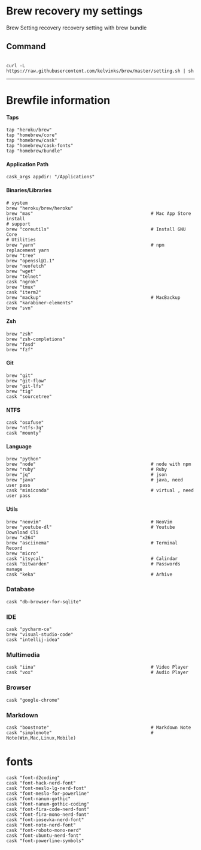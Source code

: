 # Brew recovery my settings
Brew Setting recovery 
recovery setting with brew bundle

## Command
<pre><code>
curl -L https://raw.githubusercontent.com/kelvinks/brew/master/setting.sh | sh
</code></pre>

****
# Brewfile information
#### Taps
    tap "heroku/brew"
    tap "homebrew/core"
    tap "homebrew/cask"
    tap "homebrew/cask-fonts"
    tap "homebrew/bundle"

#### Application Path
    cask_args appdir: "/Applications"

#### Binaries/Libraries
    # system
    brew "heroku/brew/heroku"
    brew "mas"                                            # Mac App Store install
    # support
    brew "coreutils"                                      # Install GNU Core
    # Utilities
    brew "yarn"                                           # npm replacement yarn
    brew "tree"
    brew "openssl@1.1"
    brew "neofetch"
    brew "wget"
    brew "telnet"
    cask "ngrok"
    brew "tmux"
    cask "iterm2"
    brew "mackup"                                         # MacBackup
    cask "karabiner-elements"
    brew "svn"
#### Zsh
    brew "zsh"
    brew "zsh-completions"
    brew "fasd"
    brew "fzf"
#### Git
    brew "git"
    brew "git-flow"
    brew "git-lfs"
    brew "tig"
    cask "sourcetree"
#### NTFS
    cask "osxfuse"
    brew "ntfs-3g"
    cask "mounty"

#### Language 
    brew "python"
    brew "node" 	                                      # node with npm
    brew "ruby"                                           # Ruby
    brew "jq"                                             # json
    brew "java"                                           # java, need user pass
    cask "miniconda"                                      # virtual , need user pass

#### Utils
    brew "neovim"                                         # NeoVim
    brew "youtube-dl"                                     # Youtube Download Cli
    brew "x264"
    brew "asciinema"                                      # Terminal Record
    brew "micro"
    cask "itsycal"                                        # Calindar               
    cask "bitwarden"                                      # Passwords manage
    cask "keka"                                           # Arhive

### Database
    cask "db-browser-for-sqlite"

### IDE 
    cask "pycharm-ce"
    brew "visual-studio-code"
    cask "intellij-idea"

### Multimedia 
    cask "iina"                                           # Video Player
    cask "vox"                                            # Audio Player

### Browser
    cask "google-chrome"

### Markdown
    cask "boostnote"                                      # Markdown Note
    cask "simplenote"                                     # Note(Win,Mac,Linux,Mobile)

# fonts
    cask "font-d2coding"
    cask "font-hack-nerd-font"
    cask "font-meslo-lg-nerd-font"
    cask "font-meslo-for-powerline"
    cask "font-nanum-gothic"
    cask "font-nanum-gothic-coding"
    cask "font-fira-code-nerd-font"
    cask "font-fira-mono-nerd-font"
    cask "font-iosevka-nerd-font"
    cask "font-noto-nerd-font"
    cask "font-roboto-mono-nerd"
    cask "font-ubuntu-nerd-font"
    cask "font-powerline-symbols"
